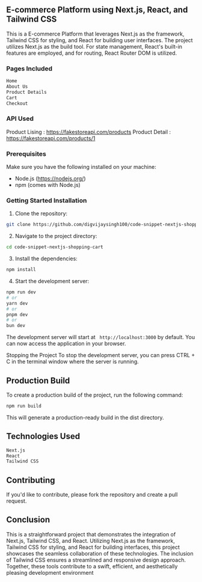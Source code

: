 ## E-commerce Platform using Next.js, React, and Tailwind CSS

This is a E-commerce Platform that leverages Next.js as the framework, Tailwind CSS for styling, and React for building user interfaces. The project utilizes Next.js as the build tool. For state management, React's built-in features are employed, and for routing, React Router DOM is utilized.

### Pages Included

```bash
Home
About Us
Product Details
Cart
Checkout
```

### API Used

Product Lising : https://fakestoreapi.com/products
Product Detail : https://fakestoreapi.com/products/1

### Prerequisites

Make sure you have the following installed on your machine:

- Node.js (https://nodejs.org/)
- npm (comes with Node.js)

### Getting Started Installation

1. Clone the repository:

```bash
git clone https://github.com/digvijaysingh100/code-snippet-nextjs-shopping-cart.git
```

2. Navigate to the project directory:

```bash
cd code-snippet-nextjs-shopping-cart
```

3. Install the dependencies:

```bash
npm install
```

4. Start the development server:

```bash
npm run dev
# or
yarn dev
# or
pnpm dev
# or
bun dev
```

The development server will start at ` http://localhost:3000` by default. You can now access the application in your browser.

Stopping the Project
To stop the development server, you can press CTRL + C in the terminal window where the server is running.

## Production Build

To create a production build of the project, run the following command:

```bash
npm run build
```

This will generate a production-ready build in the dist directory.

## Technologies Used

```bash
Next.js
React
Tailwind CSS
```

## Contributing

If you'd like to contribute, please fork the repository and create a pull request.

## Conclusion

This is a straightforward project that demonstrates the integration of Next.js, Tailwind CSS, and React. Utilizing Next.js as the framework, Tailwind CSS for styling, and React for building interfaces, this project showcases the seamless collaboration of these technologies. The inclusion of Tailwind CSS ensures a streamlined and responsive design approach. Together, these tools contribute to a swift, efficient, and aesthetically pleasing development environment
